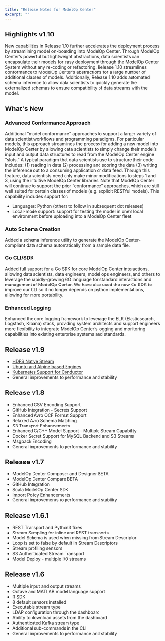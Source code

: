 ```yaml
---
title: "Release Notes for ModelOp Center"
excerpt: ""
---
```

## Highlights v1.10
New capabilities in Release 1.10 further accelerates the deployment process by streamlining model on-boarding into ModelOp Center. Through ModelOp Center’s powerful but lightweight abstractions, data scientists can encapsulate their models for easy deployment through the ModelOp Center System without any re-coding or refactoring.  Release 1.10 streamlines conformance to ModelOp Center’s abstractions for a large number of additional classes of models. Additionally, Release 1.10 adds automated schema inference to allow data scientists to quickly generate the externalized schemas to ensure compatibility of data streams with the model.  

## What's New

### Advanced Conformance Approach

Additional “model conformance" approaches to support a larger variety of data scientist workflows and programming paradigms. For particular models, this approach streamlines the process for adding a new model into ModelOp Center by allowing data scientists to simply change their model’s input and output data structures to read from the ModelOp Center engine “slots.” A typical paradigm that data scientists use to structure their code includes: (1) reading in data (2) processing and scoring the data (3) writing the inference out to a consuming application or data feed. Through this feature, data scientists need only make minor modifications to steps 1 and 3, using the intuitive ModelOp Center libraries. Note that ModelOp Center will continue to support the prior “conformance” approaches, which are still well suited for certain classes of models (e.g. explicit RESTful models). This capability includes support for:

* Languages: Python (others to follow in subsequent dot releases)
* Local-mode support: support for testing the model in one’s local environment before uploading into a ModelOp Center fleet.

### Auto Schema Creation
Added a schema inference utility to generate the ModelOp Center-compliant data schema automatically from a sample data file. 


### Go CLI/SDK

Added full support for a Go SDK for core ModelOp Center interactions, allowing data scientists, data engineers, model ops engineers, and others to leverage the rapidly-growing GO language for standard interactions and management of ModelOp Center. We have also used the new Go SDK to improve our CLI so it no longer depends on python implementations, allowing for more portability.

### Enhanced Logging

Enhanced the core logging framework to leverage the ELK (Elasticsearch, Logstash, Kibana) stack, providing system architects and support engineers more flexibility to integrate ModelOp Center’s logging and monitoring capabilities into existing enterprise systems and standards. 



## Release v1.9

* [HDFS Native Stream](https://opendatagroup.github.io/Product%Manuals/Stream%Descriptors/#section-hdfs)
* [Ubuntu and Alpine based Engines](https://opendatagroup.github.io/Product%Manuals/Engine)
* [Kubernetes Support for Conductor](https://opendatagroup.github.io/Product%Manuals/ModelOp%20Center%Composer)
* General improvements to performance and stability

## Release v1.8

* Enhanced CSV Encoding Support
* GitHub Integration - Secrets Support
* Enhanced Avro OCF Format Support
* Relaxed Avro Schema Matching
* S3 Transport Enhancements
* Enhanced C/C++ Model Support - Multiple Stream Capability
* Docker Secret Support for MySQL Backend and S3 Streams
* Msgpack Encoding
* General improvements to performance and stability

## Release v1.7

* ModelOp Center Composer and Designer BETA 
* ModelOp Center Compare BETA
* GitHub Integration
* Scala ModelOp Center SDK
* Import Policy Enhancements
* General improvements to performance and stability

## Release v1.6.1

* REST Transport and Python3 fixes
* Stream Sampling for inline and REST transports
* Model Schema is used when missing from Stream Descriptor
* Loop is set to false by default in Stream Descriptors
* Stream profiling sensors
* S3 Authenticated Stream Transport
* Model Deploy - multiple I/O streams

## Release v1.6

* Multiple input and output streams
* Octave and MATLAB model language support
* R SDK
* 8 default sensors installed
* Executable stream type
* LDAP configuration through the dashboard
* Ability to download assets from the dashboard
* Authenticated Kafka stream type
* Additional sub-commands in the CLI
* General improvements to performance and stability
